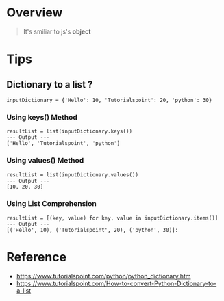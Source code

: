 # Overview
> It's smiliar to js's **object**

# Tips
## Dictionary to a list ?
```
inputDictionary = {'Hello': 10, 'Tutorialspoint': 20, 'python': 30}
```
### Using keys() Method
```
resultList = list(inputDictionary.keys())
--- Output ---
['Hello', 'Tutorialspoint', 'python']
```
### Using values() Method
```
resultList = list(inputDictionary.values())
--- Output ---
[10, 20, 30]
```
### Using List Comprehension
```
resultList = [(key, value) for key, value in inputDictionary.items()]
--- Output ---
[('Hello', 10), ('Tutorialspoint', 20), ('python', 30)]: 
```
# Reference
- https://www.tutorialspoint.com/python/python_dictionary.htm
- https://www.tutorialspoint.com/How-to-convert-Python-Dictionary-to-a-list
